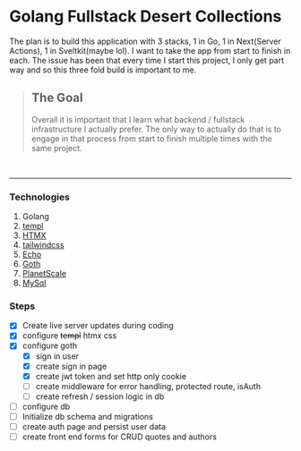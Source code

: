 # Golang Fullstack Desert Collections

The plan is to build this application with 3 stacks, 1 in Go, 1 in Next(Server Actions), 1 in Sveltkit(maybe lol). I want to take the app from start to finish in each.
The issue has been that every time I start this project, I only get part way and so this three fold build is important to me.

> ## The Goal
>
> Overall it is important that I learn what backend / fullstack infrastructure I actually prefer.
> The only way to actually do that is to engage in that process from start to finish multiple times with the same project.

<br/>

---

### Technologies

1. Golang
2. [templ](https://templ.guide/)
3. [HTMX](https://htmx.org/)
4. [tailwindcss](https://tailwindcss.com/docs/installation)
5. [Echo](https://echo.labstack.com/docs)
6. [Goth](https://github.com/markbates/goth)
7. [PlanetScale](https://planetscale.com/docs/tutorials/planetscale-quick-start-guide)
8. [MySql](https://dev.mysql.com/doc/refman/8.0/en/programs.html)

### Steps

- [x] Create live server updates during coding
- [x] configure ~~templ~~ htmx css
- [x] configure goth
  - [x] sign in user
  - [x] create sign in page
  - [x] create jwt token and set http only cookie
  - [ ] create middleware for error handling, protected route, isAuth
  - [ ] create refresh / session logic in db
- [ ] configure db
- [ ] Initialize db schema and migrations
- [ ] create auth page and persist user data
- [ ] create front end forms for CRUD quotes and authors

